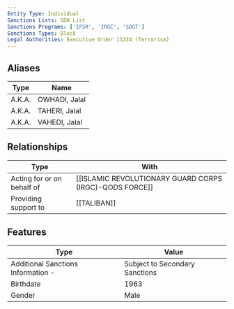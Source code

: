 ```yaml
---
Entity Type: Individual
Sanctions Lists: SDN List
Sanctions Programs: ['IFSR', 'IRGC', 'SDGT']
Sanctions Types: Block
Legal Authorities: Executive Order 13224 (Terrorism)
---
```


## Aliases
| Type  | Name      | 
|-------|-----------|
| A.K.A. | OWHADI, Jalal |
| A.K.A. | TAHERI, Jalal |
| A.K.A. | VAHEDI, Jalal |

## Relationships
| Type  | With      | 
|-------|-----------|
| Acting for or on behalf of | [[ISLAMIC REVOLUTIONARY GUARD CORPS (IRGC)-QODS FORCE]] |
| Providing support to | [[TALIBAN]] |

## Features
| Type  | Value      |
|-------|------------|
| Additional Sanctions Information - | Subject to Secondary Sanctions |
| Birthdate | 1963 |
| Gender | Male |
